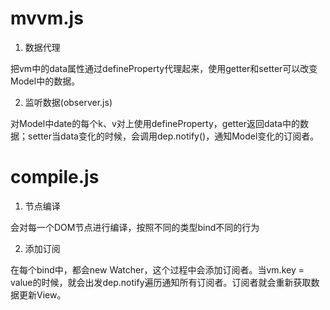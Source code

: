 

# mvvm.js

1. 数据代理

把vm中的data属性通过defineProperty代理起来，使用getter和setter可以改变Model中的数据。


2. 监听数据(observer.js)

对Model中date的每个k、v对上使用defineProperty，getter返回data中的数据；setter当data变化的时候，会调用dep.notify()，通知Model变化的订阅者。


# compile.js

1. 节点编译

会对每一个DOM节点进行编译，按照不同的类型bind不同的行为


2. 添加订阅

在每个bind中，都会new Watcher，这个过程中会添加订阅者。当vm.key = value的时候，就会出发dep.notify遍历通知所有订阅者。订阅者就会重新获取数据更新View。

